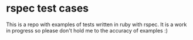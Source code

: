 # rspec test cases

This is a repo with examples of tests written in ruby with rspec. 
It is a work in progress so please don't hold me to the accuracy of examples :)

